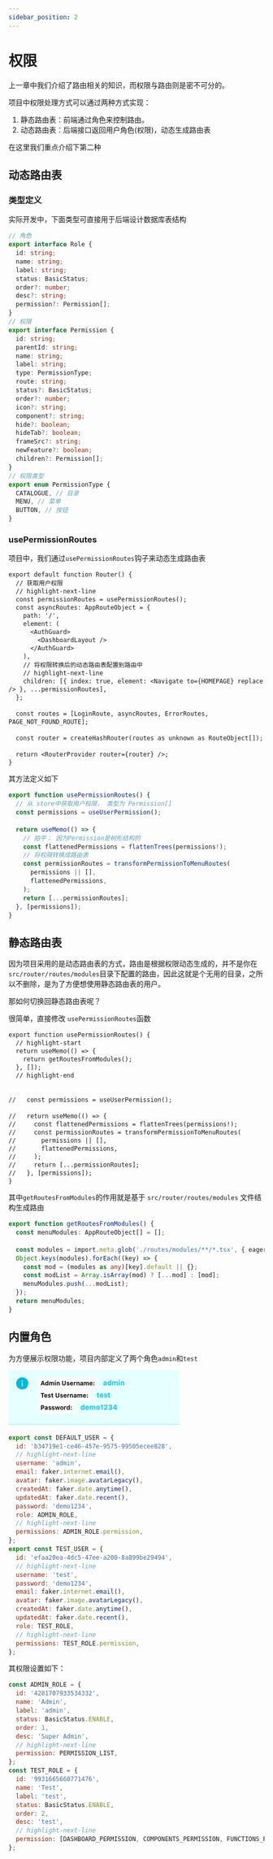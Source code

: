 ```yaml
---
sidebar_position: 2
---
```


# 权限
上一章中我们介绍了路由相关的知识，而权限与路由则是密不可分的。

项目中权限处理方式可以通过两种方式实现：
1. 静态路由表：前端通过角色来控制路由。
2. 动态路由表：后端接口返回用户角色(权限)，动态生成路由表

在这里我们重点介绍下第二种

## 动态路由表
### 类型定义
实际开发中，下面类型可直接用于后端设计数据库表结构
```ts
// 角色
export interface Role {
  id: string;
  name: string;
  label: string;
  status: BasicStatus;
  order?: number;
  desc?: string;
  permission?: Permission[];
}
// 权限
export interface Permission {
  id: string;
  parentId: string;
  name: string;
  label: string;
  type: PermissionType;
  route: string;
  status?: BasicStatus;
  order?: number;
  icon?: string;
  component?: string;
  hide?: boolean;
  hideTab?: boolean;
  frameSrc?: string;
  newFeature?: boolean;
  children?: Permission[];
}
// 权限类型
export enum PermissionType {
  CATALOGUE, // 目录
  MENU, // 菜单
  BUTTON, // 按钮
}
```

### usePermissionRoutes
项目中，我们通过`usePermissionRoutes`钩子来动态生成路由表
```tsx title='src/router/index.tsx'
export default function Router() {
  // 获取用户权限
  // highlight-next-line
  const permissionRoutes = usePermissionRoutes();
  const asyncRoutes: AppRouteObject = {
    path: '/',
    element: (
      <AuthGuard>
        <DashboardLayout />
      </AuthGuard>
    ),
    // 将权限转换后的动态路由表配置到路由中
    // highlight-next-line
    children: [{ index: true, element: <Navigate to={HOMEPAGE} replace /> }, ...permissionRoutes],
  };

  const routes = [LoginRoute, asyncRoutes, ErrorRoutes, PAGE_NOT_FOUND_ROUTE];

  const router = createHashRouter(routes as unknown as RouteObject[]);

  return <RouterProvider router={router} />;
}

```
其方法定义如下
```ts title='src/router/hooks/use-permission-routes.tsx'
export function usePermissionRoutes() {
  // 从 store中获取用户权限， 类型为 Permission[]
  const permissions = useUserPermission();

  return useMemo(() => {
    // 拍平： 因为Permission是树形结构的
    const flattenedPermissions = flattenTrees(permissions!);
    // 将权限转换成路由表
    const permissionRoutes = transformPermissionToMenuRoutes(
      permissions || [],
      flattenedPermissions,
    );
    return [...permissionRoutes];
  }, [permissions]);
}
```

## 静态路由表
因为项目采用的是动态路由表的方式，路由是根据权限动态生成的，并不是你在`src/router/routes/modules`目录下配置的路由，因此这就是个无用的目录，之所以不删除，是为了方便想使用静态路由表的用户。

那如何切换回静态路由表呢？

很简单，直接修改 `usePermissionRoutes`函数
```tsx
export function usePermissionRoutes() {
  // highlight-start
  return useMemo(() => {
    return getRoutesFromModules();
  }, []);
  // highlight-end


//   const permissions = useUserPermission();

//   return useMemo(() => {
//     const flattenedPermissions = flattenTrees(permissions!);
//     const permissionRoutes = transformPermissionToMenuRoutes(
//       permissions || [],
//       flattenedPermissions,
//     );
//     return [...permissionRoutes];
//   }, [permissions]);
}
```
其中`getRoutesFromModules`的作用就是基于 `src/router/routes/modules` 文件结构生成路由
```ts title='src/router/utils.ts'
export function getRoutesFromModules() {
  const menuModules: AppRouteObject[] = [];

  const modules = import.meta.glob('./routes/modules/**/*.tsx', { eager: true });
  Object.keys(modules).forEach((key) => {
    const mod = (modules as any)[key].default || {};
    const modList = Array.isArray(mod) ? [...mod] : [mod];
    menuModules.push(...modList);
  });
  return menuModules;
}
```



## 内置角色
为方便展示权限功能，项目内部定义了两个角色`admin`和`test`

![](./assets/admin_test.png)

```js title='src/_mock/assets.js'
export const DEFAULT_USER = {
  id: 'b34719e1-ce46-457e-9575-99505ecee828',
  // highlight-next-line
  username: 'admin',
  email: faker.internet.email(),
  avatar: faker.image.avatarLegacy(),
  createdAt: faker.date.anytime(),
  updatedAt: faker.date.recent(),
  password: 'demo1234',
  role: ADMIN_ROLE,
  // highlight-next-line
  permissions: ADMIN_ROLE.permission,
};
export const TEST_USER = {
  id: 'efaa20ea-4dc5-47ee-a200-8a899be29494',
  // highlight-next-line
  username: 'test',
  password: 'demo1234',
  email: faker.internet.email(),
  avatar: faker.image.avatarLegacy(),
  createdAt: faker.date.anytime(),
  updatedAt: faker.date.recent(),
  role: TEST_ROLE,
  // highlight-next-line
  permissions: TEST_ROLE.permission,
};
```

其权限设置如下：
```js title='src/_mock/assets.js'
const ADMIN_ROLE = {
  id: '4281707933534332',
  name: 'Admin',
  label: 'admin',
  status: BasicStatus.ENABLE,
  order: 1,
  desc: 'Super Admin',
  // highlight-next-line
  permission: PERMISSION_LIST,
};
const TEST_ROLE = {
  id: '9931665660771476',
  name: 'Test',
  label: 'test',
  status: BasicStatus.ENABLE,
  order: 2,
  desc: 'test',
  // highlight-next-line
  permission: [DASHBOARD_PERMISSION, COMPONENTS_PERMISSION, FUNCTIONS_PERMISSION],
};
```